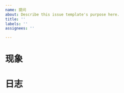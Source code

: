 ```yaml
---
name: 提问
about: Describe this issue template's purpose here.
title: ''
labels: ''
assignees: ''

---
```


# 现象

# 日志
